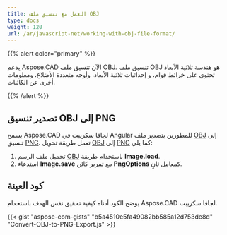 ```yaml
---
title: العمل مع تنسيق ملف OBJ
type: docs
weight: 120
url: /ar/javascript-net/working-with-obj-file-format/
---
```


{{% alert color="primary" %}}

يدعم Aspose.CAD الآن تنسيق ملف OBJ. تنسيق ملف OBJ هو هندسة ثلاثية الأبعاد تحتوي على خرائط قوام، و إحداثيات ثلاثية الأبعاد، وأوجه متعددة الأضلاع، ومعلومات أخرى عن الكائنات.

{{% /alert %}}

## **تصدير تنسيق OBJ إلى PNG**

يسمح Aspose.CAD لجافا سكريبت في Angular للمطورين بتصدير ملف [OBJ](https://docs.fileformat.com/3d/obj/) إلى تنسيق [PNG](https://docs.fileformat.com/image/png/).
تعمل طريقة تحويل [OBJ](https://docs.fileformat.com/3d/obj/) إلى [PNG](https://docs.fileformat.com/image/png/) كما يلي:

1. تحميل ملف الرسم [OBJ](https://docs.fileformat.com/3d/obj/) باستخدام طريقة **Image.load**.
1. استدعاء **Image.save** مع تمرير كائن **PngOptions** كمعامل ثانٍ.

## كود العينة

يوضح الكود أدناه كيفية تحقيق نفس الهدف باستخدام Aspose.CAD لجافا سكريبت.

{{< gist "aspose-com-gists" "b5a4510e5fa49082bb585a12d753de8d" "Convert-OBJ-to-PNG-Export.js" >}}
